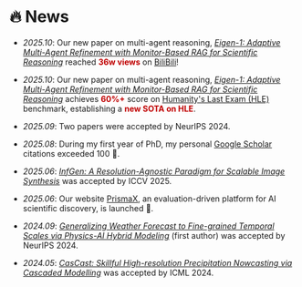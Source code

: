 # 🔥 News

- *2025.10*: Our new paper on multi-agent reasoning, *[Eigen-1: Adaptive Multi-Agent Refinement with Monitor-Based RAG for Scientific Reasoning](https://arxiv.org/pdf/2509.21193)* reached **<font color="#C00000">36w views</font>** on [BiliBili](https://www.bilibili.com/video/BV1own2zFEf7/?share_source=copy_web&vd_source=7b9d898a8c3bbebf65c411956ed7f8ce)!

- *2025.10*: Our new paper on multi-agent reasoning, *[Eigen-1: Adaptive Multi-Agent Refinement with Monitor-Based RAG for Scientific Reasoning](https://arxiv.org/pdf/2509.21193)* achieves **<font color="#C00000">60%+</font>** score on [Humanity's Last Exam (HLE)](https://lastexam.ai/) benchmark, establishing a **<font color="#C00000">new SOTA on HLE</font>**.

- *2025.09*: Two papers were accepted by NeurIPS 2024.

- *2025.08*: During my first year of PhD, my personal [Google Scholar](https://scholar.google.com/citations?user=lmCL5xQAAAAJ&hl=zh-CN&oi=ao) citations exceeded 100 🎉.

- *2025.06*: *[InfGen: A Resolution-Agnostic Paradigm for Scalable Image Synthesis](https://openaccess.thecvf.com/content/ICCV2025/papers/Han_InfGen_A_Resolution-Agnostic_Paradigm_for_Scalable_Image_Synthesis_ICCV_2025_paper.pdf)* was accepted by ICCV 2025.

- *2025.06*: Our website [PrismaX](https://prismax.opencompass.org.cn/), an evaluation-driven platform for AI scientific discovery, is launched 🎉.

- *2024.09*: *[Generalizing Weather Forecast to Fine-grained Temporal Scales via Physics-AI Hybrid Modeling](https://proceedings.neurips.cc/paper_files/paper/2024/file/298c3e32d7d402189444be2ff5d19979-Paper-Conference.pdf)* (first author) was accepted by NeurIPS 2024.

- *2024.05*: *[CasCast: Skillful High-resolution Precipitation Nowcasting via Cascaded Modelling](https://openreview.net/pdf?id=YuNFJSEkTi)* was accepted by ICML 2024.
